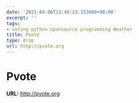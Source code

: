 ```yaml
---
date: '2021-04-06T13:40:23.153000+00:00'
excerpt: ''
tags:
- voting python opensource programming Weather
title: Pvote
type: drop
url: http://pvote.org
---
```


# Pvote

**URL:** http://pvote.org
